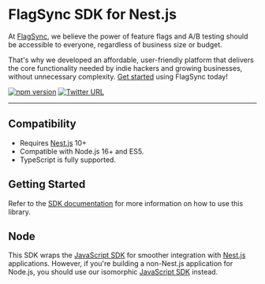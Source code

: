 # FlagSync SDK for Nest.js

At [FlagSync](https://www.flagsync.com), we believe the power of feature flags and A/B testing should be accessible to everyone, regardless of business size or budget.

That's why we developed an affordable, user-friendly platform that delivers the core functionality needed by indie hackers and growing businesses, without unnecessary complexity. [Get started](https://docs.flagsync.com/getting-started/set-up-flagsync) using FlagSync today!

[![npm version](https://badge.fury.io/js/%40flagsync%2Fnestjs-sdk.svg)](https://badge.fury.io/js/%40flagsync%2Fnestjs-sdk)
[![Twitter URL](https://img.shields.io/twitter/url/https/twitter.com/flagsync.svg?style=social&label=Follow%20%40flagsync)](https://twitter.com/flagsync)

---

## Compatibility
* Requires [Nest.js](https://nestjs.com/) 10+
* Compatible with Node.js 16+ and ES5.
* TypeScript is fully supported.

## Getting Started

Refer to the [SDK documentation](https://docs.flagsync.com/sdks/nest.js) for more information on how to use this library.

## Node

This SDK wraps the [JavaScript SDK](https://github.com/flagsync/javascript-client) for smoother integration with [Nest.js](https://nestjs.com/) applications. However, if you're building a non-Nest.js application for Node.js, you should use our isomorphic [JavaScript SDK](https://github.com/flagsync/javascript-client) instead.
